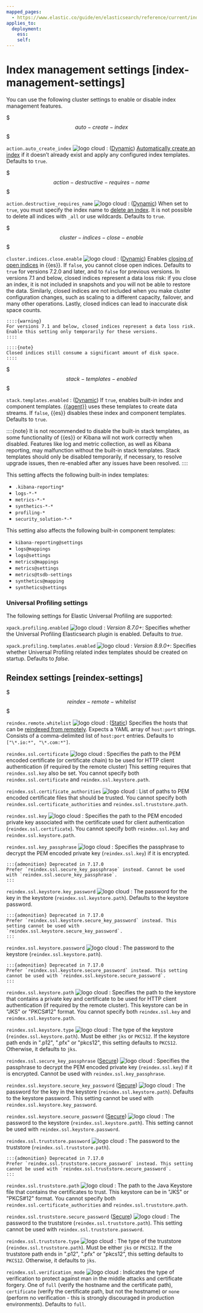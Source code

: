 ```yaml
---
mapped_pages:
  - https://www.elastic.co/guide/en/elasticsearch/reference/current/index-management-settings.html
applies_to:
  deployment:
    ess:
    self:
---
```


# Index management settings [index-management-settings]

You can use the following cluster settings to enable or disable index management features.

$$$auto-create-index$$$

`action.auto_create_index` ![logo cloud](https://doc-icons.s3.us-east-2.amazonaws.com/logo_cloud.svg "Supported on Elastic Cloud Hosted")
:   ([Dynamic](docs-content://deploy-manage/stack-settings.md#dynamic-cluster-setting)) [Automatically create an index](https://www.elastic.co/docs/api/doc/elasticsearch/operation/operation-create) if it doesn’t already exist and apply any configured index templates. Defaults to `true`.

$$$action-destructive-requires-name$$$

`action.destructive_requires_name` ![logo cloud](https://doc-icons.s3.us-east-2.amazonaws.com/logo_cloud.svg "Supported on Elastic Cloud Hosted")
:   ([Dynamic](docs-content://deploy-manage/stack-settings.md#dynamic-cluster-setting)) When set to `true`, you must specify the index name to [delete an index](https://www.elastic.co/docs/api/doc/elasticsearch/operation/operation-indices-delete). It is not possible to delete all indices with `_all` or use wildcards. Defaults to `true`.

$$$cluster-indices-close-enable$$$

`cluster.indices.close.enable` ![logo cloud](https://doc-icons.s3.us-east-2.amazonaws.com/logo_cloud.svg "Supported on Elastic Cloud Hosted")
:   ([Dynamic](docs-content://deploy-manage/stack-settings.md#dynamic-cluster-setting)) Enables [closing of open indices](https://www.elastic.co/docs/api/doc/elasticsearch/operation/operation-indices-close) in {{es}}. If `false`, you cannot close open indices. Defaults to `true` for versions 7.2.0 and later, and to `false` for previous versions. In versions 7.1 and below, closed indices represent a data loss risk: if you close an index, it is not included in snapshots and you will not be able to restore the data. Similarly, closed indices are not included when you make cluster configuration changes, such as scaling to a different capacity, failover, and many other operations. Lastly, closed indices can lead to inaccurate disk space counts.

    ::::{warning}
    For versions 7.1 and below, closed indices represent a data loss risk. Enable this setting only temporarily for these versions.
    ::::

    ::::{note}
    Closed indices still consume a significant amount of disk space.
    ::::


$$$stack-templates-enabled$$$

`stack.templates.enabled`
:   ([Dynamic](docs-content://deploy-manage/stack-settings.md#dynamic-cluster-setting)) If `true`, enables built-in index and component templates. [{{agent}}](docs-content://reference/fleet/index.md) uses these templates to create data streams. If `false`, {{es}} disables these index and component templates. Defaults to `true`.

::::{note}
It is not recommended to disable the built-in stack templates, as some functionality of {{es}} or Kibana will not work correctly when disabled. Features like log and metric collection, as well as Kibana reporting, may malfunction without the built-in stack templates. Stack templates should only be disabled temporarily, if necessary, to resolve upgrade issues, then re-enabled after any issues have been resolved.
::::


This setting affects the following built-in index templates:

* `.kibana-reporting*`
* `logs-*-*`
* `metrics-*-*`
* `synthetics-*-*`
* `profiling-*`
* `security_solution-*-*`

This setting also affects the following built-in component templates:

* `kibana-reporting@settings`
* `logs@mappings`
* `logs@settings`
* `metrics@mappings`
* `metrics@settings`
* `metrics@tsdb-settings`
* `synthetics@mapping`
* `synthetics@settings`

### Universal Profiling settings

The following settings for Elastic Universal Profiling are supported:

`xpack.profiling.enabled` ![logo cloud](https://doc-icons.s3.us-east-2.amazonaws.com/logo_cloud.svg "Supported on Elastic Cloud Hosted")
:   *Version 8.7.0+*: Specifies whether the Universal Profiling Elasticsearch plugin is enabled. Defaults to *true*.

`xpack.profiling.templates.enabled` ![logo cloud](https://doc-icons.s3.us-east-2.amazonaws.com/logo_cloud.svg "Supported on Elastic Cloud Hosted")
:   *Version 8.9.0+*: Specifies whether Universal Profiling related index templates should be created on startup. Defaults to *false*.


## Reindex settings [reindex-settings]

$$$reindex-remote-whitelist$$$

`reindex.remote.whitelist` ![logo cloud](https://doc-icons.s3.us-east-2.amazonaws.com/logo_cloud.svg "Supported on Elastic Cloud Hosted")
:   ([Static](docs-content://deploy-manage/stack-settings.md#static-cluster-setting)) Specifies the hosts that can be [reindexed from remotely](https://www.elastic.co/docs/api/doc/elasticsearch/operation/operation-reindex). Expects a YAML array of `host:port` strings. Consists of a comma-delimited list of `host:port` entries. Defaults to `["\*.io:*", "\*.com:*"]`.

`reindex.ssl.certificate` ![logo cloud](https://doc-icons.s3.us-east-2.amazonaws.com/logo_cloud.svg "Supported on Elastic Cloud Hosted")
:   Specifies the path to the PEM encoded certificate (or certificate chain) to be used for HTTP client authentication (if required by the remote cluster) This setting requires that `reindex.ssl.key` also be set. You cannot specify both `reindex.ssl.certificate` and `reindex.ssl.keystore.path`.

`reindex.ssl.certificate_authorities` ![logo cloud](https://doc-icons.s3.us-east-2.amazonaws.com/logo_cloud.svg "Supported on Elastic Cloud Hosted")
:   List of paths to PEM encoded certificate files that should be trusted. You cannot specify both `reindex.ssl.certificate_authorities` and `reindex.ssl.truststore.path`.

`reindex.ssl.key` ![logo cloud](https://doc-icons.s3.us-east-2.amazonaws.com/logo_cloud.svg "Supported on Elastic Cloud Hosted")
:   Specifies the path to the PEM encoded private key associated with the certificate used for client authentication (`reindex.ssl.certificate`). You cannot specify both `reindex.ssl.key` and `reindex.ssl.keystore.path`.

`reindex.ssl.key_passphrase` ![logo cloud](https://doc-icons.s3.us-east-2.amazonaws.com/logo_cloud.svg "Supported on Elastic Cloud Hosted")
:   Specifies the passphrase to decrypt the PEM encoded private key (`reindex.ssl.key`) if it is encrypted.

    :::{admonition} Deprecated in 7.17.0
    Prefer `reindex.ssl.secure_key_passphrase` instead. Cannot be used with `reindex.ssl.secure_key_passphrase`.
    :::

`reindex.ssl.keystore.key_password` ![logo cloud](https://doc-icons.s3.us-east-2.amazonaws.com/logo_cloud.svg "Supported on Elastic Cloud Hosted")
:   The password for the key in the keystore (`reindex.ssl.keystore.path`). Defaults to the keystore password.

    :::{admonition} Deprecated in 7.17.0
    Prefer `reindex.ssl.keystore.secure_key_password` instead. This setting cannot be used with `reindex.ssl.keystore.secure_key_password`.
    :::

`reindex.ssl.keystore.password` ![logo cloud](https://doc-icons.s3.us-east-2.amazonaws.com/logo_cloud.svg "Supported on Elastic Cloud Hosted")
:   The password to the keystore (`reindex.ssl.keystore.path`).

    :::{admonition} Deprecated in 7.17.0
    Prefer `reindex.ssl.keystore.secure_password` instead. This setting cannot be used with `reindex.ssl.keystore.secure_password`.
    :::

`reindex.ssl.keystore.path` ![logo cloud](https://doc-icons.s3.us-east-2.amazonaws.com/logo_cloud.svg "Supported on Elastic Cloud Hosted")
:   Specifies the path to the keystore that contains a private key and certificate to be used for HTTP client authentication (if required by the remote cluster). This keystore can be in "JKS" or "PKCS#12" format. You cannot specify both `reindex.ssl.key` and `reindex.ssl.keystore.path`.

`reindex.ssl.keystore.type` ![logo cloud](https://doc-icons.s3.us-east-2.amazonaws.com/logo_cloud.svg "Supported on Elastic Cloud Hosted")
:   The type of the keystore (`reindex.ssl.keystore.path`). Must be either `jks` or `PKCS12`. If the keystore path ends in ".p12", ".pfx" or "pkcs12", this setting defaults to `PKCS12`. Otherwise, it defaults to `jks`.

`reindex.ssl.secure_key_passphrase` ([Secure](docs-content://deploy-manage/security/secure-settings.md)) ![logo cloud](https://doc-icons.s3.us-east-2.amazonaws.com/logo_cloud.svg "Supported on Elastic Cloud Hosted")
:   Specifies the passphrase to decrypt the PEM encoded private key (`reindex.ssl.key`) if it is encrypted. Cannot be used with `reindex.ssl.key_passphrase`.

`reindex.ssl.keystore.secure_key_password` ([Secure](docs-content://deploy-manage/security/secure-settings.md)) ![logo cloud](https://doc-icons.s3.us-east-2.amazonaws.com/logo_cloud.svg "Supported on Elastic Cloud Hosted")
:   The password for the key in the keystore (`reindex.ssl.keystore.path`). Defaults to the keystore password. This setting cannot be used with `reindex.ssl.keystore.key_password`.

`reindex.ssl.keystore.secure_password` ([Secure](docs-content://deploy-manage/security/secure-settings.md)) ![logo cloud](https://doc-icons.s3.us-east-2.amazonaws.com/logo_cloud.svg "Supported on Elastic Cloud Hosted")
:   The password to the keystore (`reindex.ssl.keystore.path`). This setting cannot be used with `reindex.ssl.keystore.password`.

`reindex.ssl.truststore.password` ![logo cloud](https://doc-icons.s3.us-east-2.amazonaws.com/logo_cloud.svg "Supported on Elastic Cloud Hosted")
:   The password to the truststore (`reindex.ssl.truststore.path`).

    :::{admonition} Deprecated in 7.17.0
    Prefer `reindex.ssl.truststore.secure_password` instead. This setting cannot be used with `reindex.ssl.truststore.secure_password`.
    :::

`reindex.ssl.truststore.path` ![logo cloud](https://doc-icons.s3.us-east-2.amazonaws.com/logo_cloud.svg "Supported on Elastic Cloud Hosted")
:   The path to the Java Keystore file that contains the certificates to trust. This keystore can be in "JKS" or "PKCS#12" format. You cannot specify both `reindex.ssl.certificate_authorities` and `reindex.ssl.truststore.path`.

`reindex.ssl.truststore.secure_password` ([Secure](docs-content://deploy-manage/security/secure-settings.md)) ![logo cloud](https://doc-icons.s3.us-east-2.amazonaws.com/logo_cloud.svg "Supported on Elastic Cloud Hosted")
:   The password to the truststore (`reindex.ssl.truststore.path`). This setting cannot be used with `reindex.ssl.truststore.password`.

`reindex.ssl.truststore.type` ![logo cloud](https://doc-icons.s3.us-east-2.amazonaws.com/logo_cloud.svg "Supported on Elastic Cloud Hosted")
:   The type of the truststore (`reindex.ssl.truststore.path`). Must be either `jks` or `PKCS12`. If the truststore path ends in ".p12", ".pfx" or "pkcs12", this setting defaults to `PKCS12`. Otherwise, it defaults to `jks`.

`reindex.ssl.verification_mode` ![logo cloud](https://doc-icons.s3.us-east-2.amazonaws.com/logo_cloud.svg "Supported on Elastic Cloud Hosted")
:   Indicates the type of verification to protect against man in the middle attacks and certificate forgery. One of `full` (verify the hostname and the certificate path), `certificate` (verify the certificate path, but not the hostname) or `none` (perform no verification - this is strongly discouraged in production environments). Defaults to `full`.